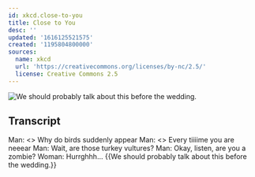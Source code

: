 ```yaml
---
id: xkcd.close-to-you
title: Close to You
desc: ''
updated: '1616125521575'
created: '1195804800000'
sources:
  name: xkcd
  url: 'https://creativecommons.org/licenses/by-nc/2.5/'
  license: Creative Commons 2.5
---
```

![We should probably talk about this before the wedding.](https://imgs.xkcd.com/comics/close_to_you.png)

## Transcript
Man: <<Singing>> Why do birds suddenly appear
Man: <<Singing>> Every tiiiime you are neeear
Man: Wait, are those turkey vultures?
Man: Okay, listen, are you a zombie?
Woman: Hurrghhh...
{{We should probably talk about this before the wedding.}}
